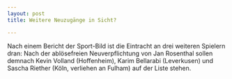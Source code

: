 ```yaml
---
layout: post
title: Weitere Neuzugänge in Sicht?

---
```


Nach einem Bericht der Sport-Bild ist die Eintracht an drei weiteren Spielern dran: Nach der ablösefreien Neuverpflichtung von Jan Rosenthal sollen demnach Kevin Volland (Hoffenheim), Karim Bellarabi (Leverkusen) und Sascha Riether (Köln, verliehen an Fulham) auf der Liste stehen.


